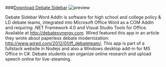 ###[Download Debate Sidebar](https://github.com/gulakov/DebateSidebarWordAddIn/releases/download/2.0.0/Debate.Sidebar.Word.AddIn.Setup.exe)
![preview](https://github.com/gulakov/DebateSidebar/blob/master/Setup/preview.png)

Debate Sidebar Word AddIn is software for high school and college policy & LD debate teams, integrated into Microsoft Office Word as a COM AddIn and requiring .NET Framework 4.0 and Visual Studio Tools for Office. Available at http://debatesynergy.com.  Wired featured this app in an article they wrote about paperless debate modernization: http://www.wired.com/2012/01/ff_debateteam/. This app is part of a fullstack website in Nodejs and also a Windows desktop add-in for MS Office in C#. Debate students can organize online research and  upload speech online for live-steaming.
